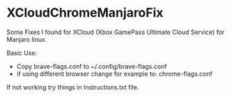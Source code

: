 # XCloudChromeManjaroFix
Some Fixes I found for XCloud (Xbox GamePass Ultimate Cloud Service) for Manjaro linux.


Basic Use: 
  - Copy brave-flags.conf to ~/.config/brave-flags.conf
  - if using different browser change for example to: chrome-flags.conf
  
 If not working try things in Instructions.txt file.
